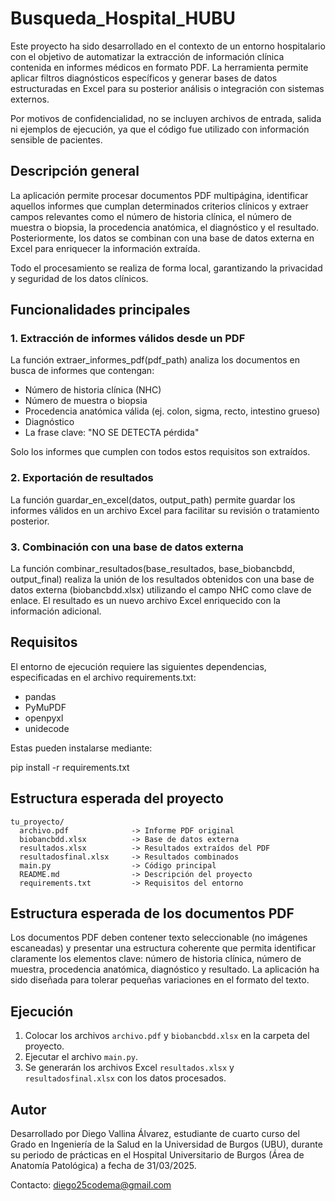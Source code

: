 # Busqueda_Hospital_HUBU

Este proyecto ha sido desarrollado en el contexto de un entorno hospitalario con el objetivo de automatizar la extracción de información clínica contenida en informes médicos en formato PDF. La herramienta permite aplicar filtros diagnósticos específicos y generar bases de datos estructuradas en Excel para su posterior análisis o integración con sistemas externos.

Por motivos de confidencialidad, no se incluyen archivos de entrada, salida ni ejemplos de ejecución, ya que el código fue utilizado con información sensible de pacientes.

## Descripción general

La aplicación permite procesar documentos PDF multipágina, identificar aquellos informes que cumplan determinados criterios clínicos y extraer campos relevantes como el número de historia clínica, el número de muestra o biopsia, la procedencia anatómica, el diagnóstico y el resultado. Posteriormente, los datos se combinan con una base de datos externa en Excel para enriquecer la información extraída.

Todo el procesamiento se realiza de forma local, garantizando la privacidad y seguridad de los datos clínicos.

## Funcionalidades principales

### 1. Extracción de informes válidos desde un PDF

La función extraer_informes_pdf(pdf_path) analiza los documentos en busca de informes que contengan:

- Número de historia clínica (NHC)
- Número de muestra o biopsia
- Procedencia anatómica válida (ej. colon, sigma, recto, intestino grueso)
- Diagnóstico
- La frase clave: "NO SE DETECTA pérdida"

Solo los informes que cumplen con todos estos requisitos son extraídos.

### 2. Exportación de resultados

La función guardar_en_excel(datos, output_path) permite guardar los informes válidos en un archivo Excel para facilitar su revisión o tratamiento posterior.

### 3. Combinación con una base de datos externa

La función combinar_resultados(base_resultados, base_biobancbdd, output_final) realiza la unión de los resultados obtenidos con una base de datos externa (biobancbdd.xlsx) utilizando el campo NHC como clave de enlace. El resultado es un nuevo archivo Excel enriquecido con la información adicional.

## Requisitos

El entorno de ejecución requiere las siguientes dependencias, especificadas en el archivo requirements.txt:

- pandas
- PyMuPDF
- openpyxl
- unidecode

Estas pueden instalarse mediante:


pip install -r requirements.txt


## Estructura esperada del proyecto

```
tu_proyecto/
  archivo.pdf              -> Informe PDF original
  biobancbdd.xlsx          -> Base de datos externa
  resultados.xlsx          -> Resultados extraídos del PDF
  resultadosfinal.xlsx     -> Resultados combinados
  main.py                  -> Código principal
  README.md                -> Descripción del proyecto
  requirements.txt         -> Requisitos del entorno
```

## Estructura esperada de los documentos PDF

Los documentos PDF deben contener texto seleccionable (no imágenes escaneadas) y presentar una estructura coherente que permita identificar claramente los elementos clave: número de historia clínica, número de muestra, procedencia anatómica, diagnóstico y resultado. La aplicación ha sido diseñada para tolerar pequeñas variaciones en el formato del texto.

## Ejecución

1. Colocar los archivos `archivo.pdf` y `biobancbdd.xlsx` en la carpeta del proyecto.
2. Ejecutar el archivo `main.py`.
3. Se generarán los archivos Excel `resultados.xlsx` y `resultadosfinal.xlsx` con los datos procesados.

## Autor

Desarrollado por Diego Vallina Álvarez, estudiante de cuarto curso del Grado en Ingeniería de la Salud en la Universidad de Burgos (UBU), durante su periodo de prácticas en el Hospital Universitario de Burgos (Área de Anatomía Patológica) a fecha de 31/03/2025.

Contacto: diego25codema@gmail.com
